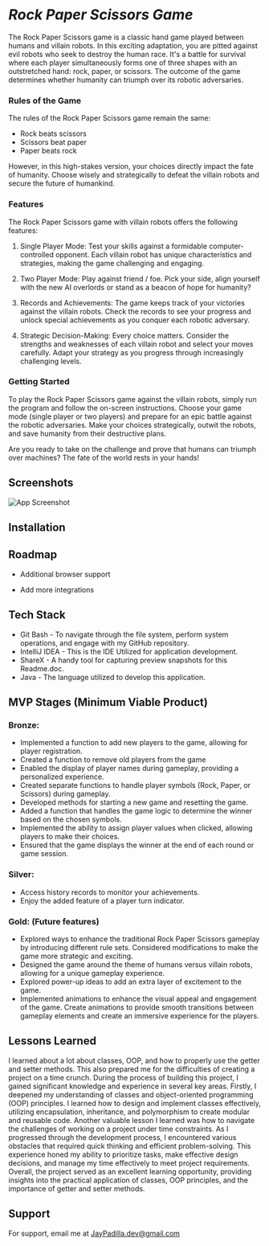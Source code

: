 # _Rock Paper Scissors Game_
The Rock Paper Scissors game is a classic hand game played between humans and villain robots. In this exciting adaptation, you are pitted against evil robots who seek to destroy the human race. It's a battle for survival where each player simultaneously forms one of three shapes with an outstretched hand: rock, paper, or scissors. The outcome of the game determines whether humanity can triumph over its robotic adversaries.

### Rules of the Game
The rules of the Rock Paper Scissors game remain the same:

* Rock beats scissors
* Scissors beat paper
* Paper beats rock

However, in this high-stakes version, your choices directly impact the fate of humanity. Choose wisely and strategically to defeat the villain robots and secure the future of humankind.

### Features
The Rock Paper Scissors game with villain robots offers the following features:

1. Single Player Mode: Test your skills against a formidable computer-controlled opponent. Each villain robot has unique characteristics and strategies, making the game challenging and engaging.

2. Two Player Mode: Play against friend / foe. Pick your side, align yourself with the new AI overlords or stand as a beacon of hope for humanity?

3. Records and Achievements: The game keeps track of your victories against the villain robots. Check the records to see your progress and unlock special achievements as you conquer each robotic adversary.

4. Strategic Decision-Making: Every choice matters. Consider the strengths and weaknesses of each villain robot and select your moves carefully. Adapt your strategy as you progress through increasingly challenging levels.

### Getting Started
To play the Rock Paper Scissors game against the villain robots, simply run the program and follow the on-screen instructions. Choose your game mode (single player or two players) and prepare for an epic battle against the robotic adversaries. Make your choices strategically, outwit the robots, and save humanity from their destructive plans.

Are you ready to take on the challenge and prove that humans can triumph over machines? The fate of the world rests in your hands!


## Screenshots

![App Screenshot]()

## Installation


    
## Roadmap

- Additional browser support

- Add more integrations


## Tech Stack

- Git Bash - To navigate through the file system, perform system operations, and engage with my GitHub repository.
- IntelliJ IDEA - This is the IDE Utilized for application development. 
- ShareX - A handy tool for capturing preview snapshots for this Readme.doc.
- Java - The language utilized to develop this application.
 
## MVP Stages (Minimum Viable Product)
### Bronze:
* Implemented a function to add new players to the game, allowing for player registration.
* Created a function to remove old players from the game
* Enabled the display of player names during gameplay, providing a personalized experience.
* Created separate functions to handle player symbols (Rock, Paper, or Scissors) during gameplay.
* Developed methods for starting a new game and resetting the game.
* Added a function that handles the game logic to determine the winner based on the chosen symbols.
* Implemented the ability to assign player values when clicked, allowing players to make their choices.
* Ensured that the game displays the winner at the end of each round or game session.

### Silver:
- Access history records to monitor your achievements.
- Enjoy the added feature of a player turn indicator.


### Gold: (Future features)
- Explored ways to enhance the traditional Rock Paper Scissors gameplay by introducing different rule sets. Considered modifications to make the game more strategic and exciting.
- Designed the game around the theme of humans versus villain robots, allowing for a unique gameplay experience.
- Explored power-up ideas to add an extra layer of excitement to the game. 
- Implemented animations to enhance the visual appeal and engagement of the game. Create animations to provide smooth transitions between gameplay elements and create an immersive experience for the players.


## Lessons Learned
I learned about a lot about classes, OOP, and how to properly use the getter and setter methods. This also prepared me for the difficulties of creating a project on a time crunch.
During the process of building this project, I gained significant knowledge and experience in several key areas. Firstly, I deepened my understanding of classes and object-oriented programming (OOP) principles. 
I learned how to design and implement classes effectively, utilizing encapsulation, inheritance, and polymorphism to create modular and reusable code. Another valuable lesson I learned was how to navigate the challenges of working on a project under time constraints. 
As I progressed through the development process, I encountered various obstacles that required quick thinking and efficient problem-solving. This experience honed my ability to prioritize tasks, make effective design decisions, and manage my time effectively to meet project requirements. 
Overall, the project served as an excellent learning opportunity, providing insights into the practical application of classes, OOP principles, and the importance of getter and setter methods.



## Support

For support, email me at JayPadilla.dev@gmail.com
